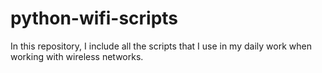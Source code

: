 # python-wifi-scripts
In this repository, I include all the scripts that I use in my daily work when working with wireless networks.
